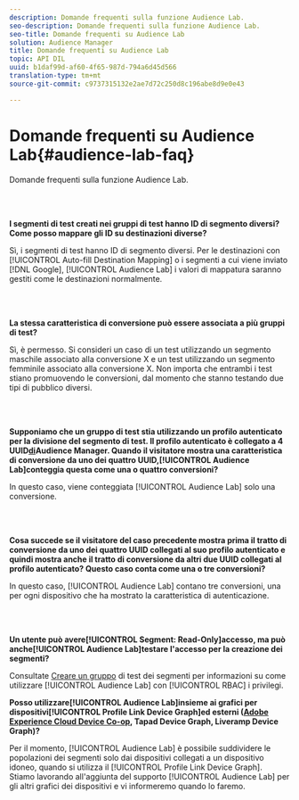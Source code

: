 ```yaml
---
description: Domande frequenti sulla funzione Audience Lab.
seo-description: Domande frequenti sulla funzione Audience Lab.
seo-title: Domande frequenti su Audience Lab
solution: Audience Manager
title: Domande frequenti su Audience Lab
topic: API DIL
uuid: b1daf99d-af60-4f65-987d-794a6d45d566
translation-type: tm+mt
source-git-commit: c9737315132e2ae7d72c250d8c196abe8d9e0e43

---
```



# Domande frequenti su Audience Lab{#audience-lab-faq}

Domande frequenti sulla funzione Audience Lab.

<!-- 

audience-lab-faq.xml

 -->

<br> 

**I segmenti di test creati nei gruppi di test hanno ID di segmento diversi? Come posso mappare gli ID su destinazioni diverse?**

Sì, i segmenti di test hanno ID di segmento diversi. Per le destinazioni con [!UICONTROL Auto-fill Destination Mapping] o i segmenti a cui viene inviato [!DNL Google], [!UICONTROL Audience Lab] i valori di mappatura saranno gestiti come le destinazioni normalmente.

<br> 

**La stessa caratteristica di conversione può essere associata a più gruppi di test?**

Sì, è permesso. Si consideri un caso di un test utilizzando un segmento maschile associato alla conversione X e un test utilizzando un segmento femminile associato alla conversione X. Non importa che entrambi i test stiano promuovendo le conversioni, dal momento che stanno testando due tipi di pubblico diversi.

<br> 

**Supponiamo che un gruppo di test stia utilizzando un profilo autenticato per la divisione del segmento di test. Il profilo autenticato è collegato a 4 UUID[di](../reference/ids-in-aam.md)Audience Manager. Quando il visitatore mostra una caratteristica di conversione da uno dei quattro UUID,[!UICONTROL Audience Lab]conteggia questa come una o quattro conversioni?**

In questo caso, viene conteggiata [!UICONTROL Audience Lab] solo una conversione.

<br> 

**Cosa succede se il visitatore del caso precedente mostra prima il tratto di conversione da uno dei quattro UUID collegati al suo profilo autenticato e quindi mostra anche il tratto di conversione da altri due UUID collegati al profilo autenticato? Questo caso conta come una o tre conversioni?**

In questo caso, [!UICONTROL Audience Lab] contano tre conversioni, una per ogni dispositivo che ha mostrato la caratteristica di autenticazione.

<br> 

**Un utente può avere[!UICONTROL Segment: Read-Only]accesso, ma può anche[!UICONTROL Audience Lab]testare l'accesso per la creazione dei segmenti?**

Consultate [Creare un gruppo](../features/audience-lab/audience-lab-manage-test-groups.md#create-test-groups) di test dei segmenti per informazioni su come utilizzare [!UICONTROL Audience Lab] con [!UICONTROL RBAC] i privilegi.

**Posso utilizzare[!UICONTROL Audience Lab]insieme ai grafici per dispositivi[!UICONTROL Profile Link Device Graph]ed esterni ([Adobe Experience Cloud Device Co-op](https://marketing.adobe.com/resources/help/en_US/mcdc/mcdc-overview.html), Tapad Device Graph, Liveramp Device Graph)?**

Per il momento, [!UICONTROL Audience Lab] è possibile suddividere le popolazioni dei segmenti solo dai dispositivi collegati a un dispositivo idoneo, quando si utilizza il [!UICONTROL Profile Link Device Graph]. Stiamo lavorando all'aggiunta del supporto [!UICONTROL Audience Lab] per gli altri grafici dei dispositivi e vi informeremo quando lo faremo.
